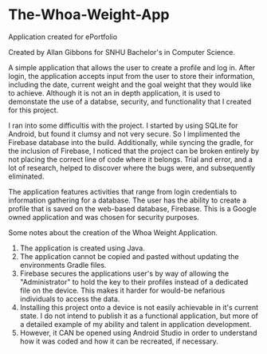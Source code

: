 # The-Whoa-Weight-App
Application created for ePortfolio

Created by Allan Gibbons for SNHU Bachelor's in Computer Science.

A simple application that allows the user to create a profile and log in. After login, the application accepts input from the user to store their information, 
including the date, current weight and the goal weight that they would like to achieve. Although it is not an in depth application, it is used to 
demonstate the use of a databse, security, and functionality that I created for this project.

I ran into some difficultis with the project. I started by using SQLite for Android, but found it clumsy and not very secure. So I implimented the Firebase database into the build.
Additionally, while syncing the gradle, for the inclusion of Firebase, I noticed that the project can be broken entirely by not placing the correct line of code where it belongs.
Trial and error, and a lot of research, helped to discover where the bugs were, and subsequently eliminated.  

The application features activities that range from login credentials to information gathering for a database. 
The user has the ability to create a profile that is saved on the web-based database, Firebase. This is a Google owned application and was chosen for security purposes. 

Some notes about the creation of the Whoa Weight Application.

1. The application is created using Java.
2. The application cannot be copied and pasted without updating the environments Gradle files. 
3. Firebase secures the applications user's by way of allowing the "Administrator" to hold the key to their profiles instead of a dedicated
   file on the device. This makes it harder for would-be nefarious individuals to access the data. 
4. Installing this project onto a device is not easily achievable in it's current state. I do not intend to publish it as a functional application, but more of a
   detailed example of my ability and talent in application development.
5. However, it CAN be opened using Android Studio in order to understand how it was coded and how it can be recreated, if necessary.
